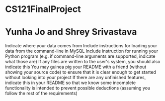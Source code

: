 # CS121FinalProject
# Yunha Jo and Shrey Srivastava

Indicate where your data comes from
Include instructions for loading your data from the command-line in MySQL
Include instruction for running your Python program (e.g. if command-line arguments are supported, indicate what those are)
If any files are written to the user's system, you should also indicate this
You may guinea pig your README with a friend (without showing your source code) to ensure that it is clear enough to get started without looking into your project
If there are any unfinished features, indicate this in your README so that we know some incomplete functionality is intended to prevent possible deductions (assuming you follow the rest of the requirements)

